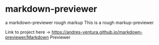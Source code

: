# markdown-previewer
a markdown-previewer rough markup
This is a rough markup-previewer



Link to project here -> https://andres-ventura.github.io/markdown-previewer/Markdown Previewer
